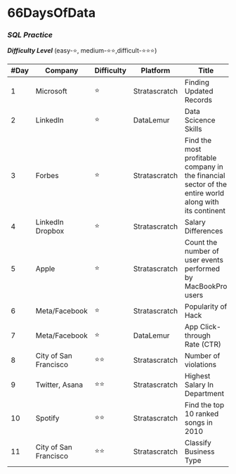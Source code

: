 # 66DaysOfData

### *SQL Practice*

***Difficulty Level***  (easy-⭐, medium-⭐⭐,difficult-⭐⭐⭐)

| #Day | Company | Difficulty | Platform | Title | Solution |
| ---- | ------- | ---------- | -------- | ----- | -------- |
| 1 | Microsoft | ⭐ | Stratascratch | Finding Updated Records | [📄 Solution](https://github.com/madhuri-15/66DaysOfData/tree/main/%2301) |
| 2 | LinkedIn | ⭐ | DataLemur | Data Scicence Skills | [📄 Solution](https://github.com/madhuri-15/66DaysOfData/tree/main/%2302) |
| 3 | Forbes | ⭐ | Stratascratch | Find the most profitable company in the financial sector of the entire world along with its continent |[📄 Solution](https://github.com/madhuri-15/66DaysOfData/tree/main/%2303)|
| 4 | LinkedIn Dropbox | ⭐ | Stratascratch | Salary Differences |[📄 Solution](https://github.com/madhuri-15/66DaysOfData/tree/main/%2304)|
| 5 | Apple | ⭐ | Stratascratch | Count the number of user events performed by MacBookPro users |[📄 Solution](https://github.com/madhuri-15/66DaysOfData/tree/main/%2305)|
| 6 | Meta/Facebook | ⭐ | Stratascratch | Popularity of Hack |[📄 Solution](https://github.com/madhuri-15/66DaysOfData/tree/main/%2306)|
| 7 | Meta/Facebook | ⭐ | DataLemur | App Click-through Rate (CTR) |[📄 Solution](https://github.com/madhuri-15/66DaysOfData/tree/main/%2307)|
| 8 | City of San Francisco | ⭐⭐ | Stratascratch | Number of violations |[📄 Solution](https://github.com/madhuri-15/66DaysOfData/tree/main/%2308)|
| 9 | Twitter, Asana | ⭐⭐ | Stratascratch | Highest Salary In Department |[📄 Solution](https://github.com/madhuri-15/66DaysOfData/tree/main/%2309)|
| 10 | Spotify | ⭐⭐ | Stratascratch | Find the top 10 ranked songs in 2010 |[📄 Solution](https://github.com/madhuri-15/66DaysOfData/tree/main/%2310)|
| 11 | City of San Francisco | ⭐⭐ | Stratascratch | Classify Business Type |[📄 Solution](https://github.com/madhuri-15/66DaysOfData/tree/main/%2311)|




